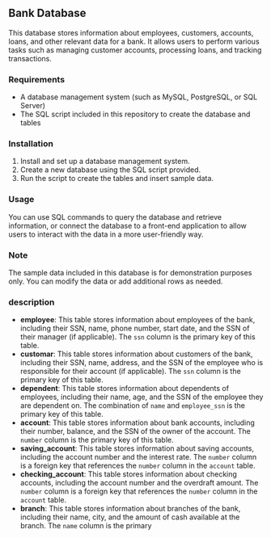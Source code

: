 ## Bank Database

This database stores information about employees, customers, accounts, loans, and other relevant data for a bank. It allows users to perform various tasks such as managing customer accounts, processing loans, and tracking transactions.

### Requirements

- A database management system (such as MySQL, PostgreSQL, or SQL Server)
- The SQL script included in this repository to create the database and tables

### Installation

1. Install and set up a database management system.
2. Create a new database using the SQL script provided.
3. Run the script to create the tables and insert sample data.

### Usage

You can use SQL commands to query the database and retrieve information, or connect the database to a front-end application to allow users to interact with the data in a more user-friendly way.

### Note

The sample data included in this database is for demonstration purposes only. You can modify the data or add additional rows as needed.

### description
- **employee**: This table stores information about employees of the bank, including their SSN, name, phone number, start date, and the SSN of their manager (if applicable). The `ssn` column is the primary key of this table.
- **customar**: This table stores information about customers of the bank, including their SSN, name, address, and the SSN of the employee who is responsible for their account (if applicable). The `ssn` column is the primary key of this table.
- **dependent**: This table stores information about dependents of employees, including their name, age, and the SSN of the employee they are dependent on. The combination of `name` and `employee_ssn` is the primary key of this table.
- **account**: This table stores information about bank accounts, including their number, balance, and the SSN of the owner of the account. The `number` column is the primary key of this table.
- **saving_account**: This table stores information about saving accounts, including the account number and the interest rate. The `number` column is a foreign key that references the `number` column in the `account` table.
- **checking_account**: This table stores information about checking accounts, including the account number and the overdraft amount. The `number` column is a foreign key that references the `number` column in the `account` table.
- **branch**: This table stores information about branches of the bank, including their name, city, and the amount of cash available at the branch. The `name` column is the primary
